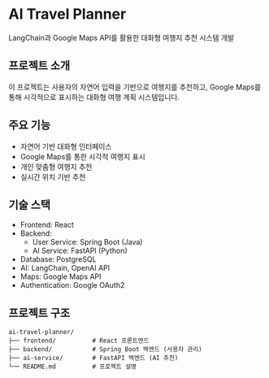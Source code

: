 # AI Travel Planner

LangChain과 Google Maps API를 활용한 대화형 여행지 추천 시스템 개발

## 프로젝트 소개
이 프로젝트는 사용자의 자연어 입력을 기반으로 여행지를 추천하고, Google Maps를 통해 시각적으로 표시하는 대화형 여행 계획 시스템입니다.

## 주요 기능
- 자연어 기반 대화형 인터페이스
- Google Maps를 통한 시각적 여행지 표시
- 개인 맞춤형 여행지 추천
- 실시간 위치 기반 추천

## 기술 스택
- Frontend: React
- Backend:
  - User Service: Spring Boot (Java)
  - AI Service: FastAPI (Python)
- Database: PostgreSQL
- AI: LangChain, OpenAI API
- Maps: Google Maps API
- Authentication: Google OAuth2

## 프로젝트 구조
```
ai-travel-planner/
├── frontend/          # React 프론트엔드
├── backend/           # Spring Boot 백엔드 (사용자 관리)
├── ai-service/        # FastAPI 백엔드 (AI 추천)
└── README.md          # 프로젝트 설명
```
